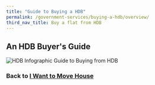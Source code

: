 ```yaml
---
title: "Guide to Buying a HDB"
permalink: /government-services/buying-a-hdb/overview/
third_nav_title: Buy a flat from HDB
---
```


## An HDB Buyer's Guide

![HDB Infographic Guide to Buying from HDB](https://www.hdb.gov.sg/cs/infoweb/-/media/HDBContent/Images/EAPG/timeline.png)



### Back to [I Want to Move House](/government-services/move-house/overview/)
